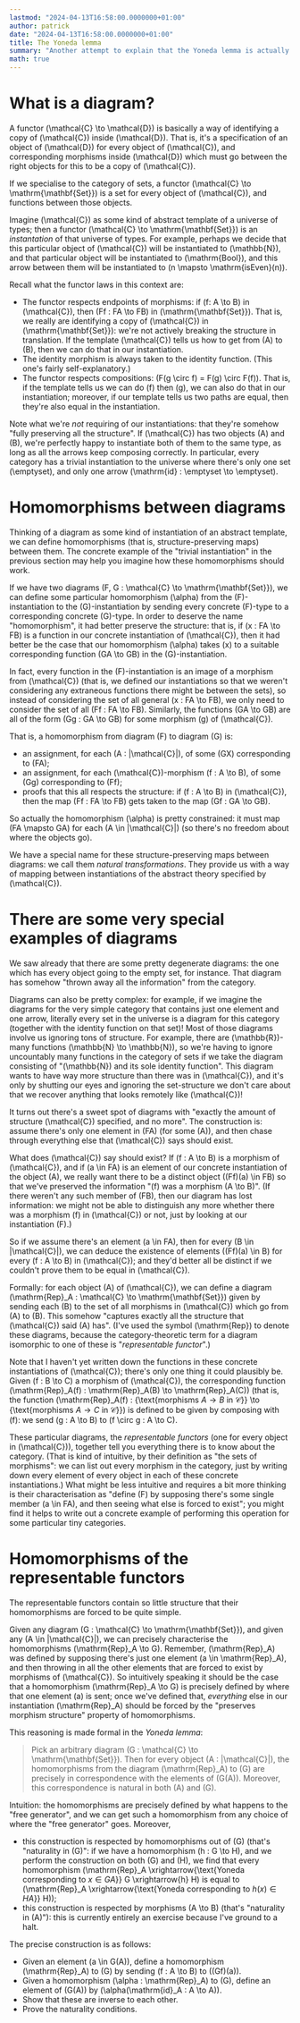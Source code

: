 ```yaml
---
lastmod: "2024-04-13T16:58:00.0000000+01:00"
author: patrick
date: "2024-04-13T16:58:00.0000000+01:00"
title: The Yoneda lemma
summary: "Another attempt to explain that the Yoneda lemma is actually intuitive."
math: true
---
```


# What is a diagram?

A functor \(\mathcal{C} \to \mathcal{D}\) is basically a way of identifying a copy of \(\mathcal{C}\) inside \(\mathcal{D}\).
That is, it's a specification of an object of \(\mathcal{D}\) for every object of \(\mathcal{C}\), and corresponding morphisms inside \(\mathcal{D}\) which must go between the right objects for this to be a copy of \(\mathcal{C}\).

If we specialise to the category of sets, a functor \(\mathcal{C} \to \mathrm{\mathbf{Set}}\) is a set for every object of \(\mathcal{C}\), and functions between those objects.

Imagine \(\mathcal{C}\) as some kind of abstract template of a universe of types; then a functor \(\mathcal{C} \to \mathrm{\mathbf{Set}}\) is an *instantation* of that universe of types.
For example, perhaps we decide that this particular object of \(\mathcal{C}\) will be instantiated to \(\mathbb{N}\), and that particular object will be instantiated to \(\mathrm{Bool}\), and this arrow between them will be instantiated to \(n \mapsto \mathrm{isEven}(n)\).

Recall what the functor laws in this context are:

* The functor respects endpoints of morphisms: if \(f: A \to B\) in \(\mathcal{C}\), then \(Ff : FA \to FB\) in \(\mathrm{\mathbf{Set}}\). That is, we really are identifying a copy of \(\mathcal{C}\) in \(\mathrm{\mathbf{Set}}\): we're not actively breaking the structure in translation. If the template \(\mathcal{C}\) tells us how to get from \(A\) to \(B\), then we can do that in our instantiation.
* The identity morphism is always taken to the identity function. (This one's fairly self-explanatory.)
* The functor respects compositions: \(F(g \circ f) = F(g) \circ F(f)\). That is, if the template tells us we can do \(f\) then \(g\), we can also do that in our instantiation; moreover, if our template tells us two paths are equal, then they're also equal in the instantiation.

Note what we're *not* requiring of our instantiations: that they're somehow "fully preserving all the structure".
If \(\mathcal{C}\) has two objects \(A\) and \(B\), we're perfectly happy to instantiate both of them to the same type, as long as all the arrows keep composing correctly.
In particular, every category has a trivial instantiation to the universe where there's only one set \(\emptyset\), and only one arrow \(\mathrm{id} : \emptyset \to \emptyset\).

# Homomorphisms between diagrams

Thinking of a diagram as some kind of instantiation of an abstract template, we can define homomorphisms (that is, structure-preserving maps) between them.
The concrete example of the "trivial instantiation" in the previous section may help you imagine how these homomorphisms should work.

If we have two diagrams \(F, G : \mathcal{C} \to \mathrm{\mathbf{Set}}\), we can define some particular homomorphism \(\alpha\) from the \(F\)-instantiation to the \(G\)-instantiation by sending every concrete \(F\)-type to a corresponding concrete \(G\)-type.
In order to deserve the name "homomorphism", it had better preserve the structure: that is, if \(x : FA \to FB\) is a function in our concrete instantiation of \(\mathcal{C}\), then it had better be the case that our homomorphism \(\alpha\) takes \(x\) to a suitable corresponding function \(GA \to GB\) in the \(G\)-instantiation.

In fact, every function in the \(F\)-instantiation is an image of a morphism from \(\mathcal{C}\) (that is, we defined our instantiations so that we weren't considering any extraneous functions there might be between the sets), so instead of considering the set of all general \(x : FA \to FB\), we only need to consider the set of all \(Ff : FA \to FB\).
Similarly, the functions \(GA \to GB\) are all of the form \(Gg : GA \to GB\) for some morphism \(g\) of \(\mathcal{C}\).

That is, a homomorphism from diagram \(F\) to diagram \(G\) is:

* an assignment, for each \(A : |\mathcal{C}|\), of some \(GX\) corresponding to \(FA\);
* an assignment, for each \(\mathcal{C}\)-morphism \(f : A \to B\), of some \(Gg\) corresponding to \(Ff\);
* proofs that this all respects the structure: if \(f : A \to B\) in \(\mathcal{C}\), then the map \(Ff : FA \to FB\) gets taken to the map \(Gf : GA \to GB\).

So actually the homomorphism \(\alpha\) is pretty constrained: it must map \(FA \mapsto GA\) for each \(A \in |\mathcal{C}|\) (so there's no freedom about where the objects go).

We have a special name for these structure-preserving maps between diagrams: we call them *natural transformations*.
They provide us with a way of mapping between instantiations of the abstract theory specified by \(\mathcal{C}\).

# There are some very special examples of diagrams

We saw already that there are some pretty degenerate diagrams: the one which has every object going to the empty set, for instance.
That diagram has somehow "thrown away all the information" from the category.

Diagrams can also be pretty complex: for example, if we imagine the diagrams for the very simple category that contains just one element and one arrow, literally every set in the universe is a diagram for this category (together with the identity function on that set)!
Most of those diagrams involve us ignoring tons of structure.
For example, there are \(\mathbb{R}\)-many functions \(\mathbb{N} \to \mathbb{N}\), so we're having to ignore uncountably many functions in the category of sets if we take the diagram consisting of "\(\mathbb{N}\) and its sole identity function".
This diagram wants to have way more structure than there was in \(\mathcal{C}\), and it's only by shutting our eyes and ignoring the set-structure we don't care about that we recover anything that looks remotely like \(\mathcal{C}\)!

It turns out there's a sweet spot of diagrams with "exactly the amount of structure \(\mathcal{C}\) specified, and no more".
The construction is: assume there's only one element in \(FA\) (for some \(A\)), and then chase through everything else that \(\mathcal{C}\) says should exist.

What does \(\mathcal{C}\) say should exist?
If \(f : A \to B\) is a morphism of \(\mathcal{C}\), and if \(a \in FA\) is an element of our concrete instantiation of the object \(A\), we really want there to be a distinct object \((Ff)(a) \in FB\) so that we've preserved the information "\(f\) was a morphism \(A \to B\)".
(If there weren't any such member of \(FB\), then our diagram has lost information: we might not be able to distinguish any more whether there was a morphism \(f\) in \(\mathcal{C}\) or not, just by looking at our instantiation \(F\).)

So if we assume there's an element \(a \in FA\), then for every \(B \in |\mathcal{C}|\), we can deduce the existence of elements \((Ff)(a) \in B\) for every \(f : A \to B\) in \(\mathcal{C}\); and they'd better all be distinct if we couldn't prove them to be equal in \(\mathcal{C}\).

Formally: for each object \(A\) of \(\mathcal{C}\), we can define a diagram \(\mathrm{Rep}_A : \mathcal{C} \to \mathrm{\mathbf{Set}}\) given by sending each \(B\) to the set of all morphisms in \(\mathcal{C}\) which go from \(A\) to \(B\).
This somehow "captures exactly all the structure that \(\mathcal{C}\) said \(A\) has".
(I've used the symbol \(\mathrm{Rep}\) to denote these diagrams, because the category-theoretic term for a diagram isomorphic to one of these is "*representable functor*".)

Note that I haven't yet written down the functions in these concrete instantiations of \(\mathcal{C}\); there's only one thing it could plausibly be.
Given \(f : B \to C\) a morphism of \(\mathcal{C}\), the corresponding function \(\mathrm{Rep}_A(f) : \mathrm{Rep}_A(B) \to \mathrm{Rep}_A(C)\) (that is, the function \(\mathrm{Rep}_A(f) : \{\text{morphisms $A \to B$ in $\mathcal{C}$}\} \to \{\text{morphisms $A \to C$ in $\mathcal{C}$}\}) is defined to be given by composing with \(f\): we send \(g : A \to B\) to \(f \circ g : A \to C\).

These particular diagrams, the *representable functors* (one for every object in \(\mathcal{C}\)), together tell you everything there is to know about the category.
(That is kind of intuitive, by their definition as "the sets of morphisms": we can list out every morphism in the category, just by writing down every element of every object in each of these concrete instantiations.)
What might be less intuitive and requires a bit more thinking is their characterisation as "define \(F\) by supposing there's some single member \(a \in FA\), and then seeing what else is forced to exist"; you might find it helps to write out a concrete example of performing this operation for some particular tiny categories.

# Homomorphisms of the representable functors

The representable functors contain so little structure that their homomorphisms are forced to be quite simple.

Given any diagram \(G : \mathcal{C} \to \mathrm{\mathbf{Set}}\), and given any \(A \in |\mathcal{C}|\), we can precisely characterise the homomorphisms \(\mathrm{Rep}_A \to G\).
Remember, \(\mathrm{Rep}_A\) was defined by supposing there's just one element \(a \in \mathrm{Rep}_A\), and then throwing in all the other elements that are forced to exist by morphisms of \(\mathcal{C}\).
So intuitively speaking it should be the case that a homomorphism \(\mathrm{Rep}_A \to G\) is precisely defined by where that one element \(a\) is sent; once we've defined that, *everything* else in our instantiation \(\mathrm{Rep}_A\) should be forced by the "preserves morphism structure" property of homomorphisms.

This reasoning is made formal in the *Yoneda lemma*:

> Pick an arbitrary diagram \(G : \mathcal{C} \to \mathrm{\mathbf{Set}}\). Then for every object \(A : |\mathcal{C}|\), the homomorphisms from the diagram \(\mathrm{Rep}_A\) to \(G\) are precisely in correspondence with the elements of \(G(A)\). Moreover, this correspondence is natural in both \(A\) and \(G\).

Intuition: the homomorphisms are precisely defined by what happens to the "free generator", and we can get such a homomorphism from any choice of where the "free generator" goes.
Moreover,
* this construction is respected by homomorphisms out of \(G\) (that's "naturality in \(G\)": if we have a homomorphism \(h : G \to H\), and we perform the construction on both \(G\) and \(H\), we find that every homomorphism \(\mathrm{Rep}_A \xrightarrow{\text{Yoneda corresponding to $x \in GA$}} G \xrightarrow{h} H\) is equal to \(\mathrm{Rep}_A \xrightarrow{\text{Yoneda corresponding to $h(x) \in HA$}} H\));
* this construction is respected by morphisms \(A \to B\) (that's "naturality in \(A\)"): this is currently entirely an exercise because I've ground to a halt.

The precise construction is as follows:

* Given an element \(a \in G(A)\), define a homomorphism \(\mathrm{Rep}_A\) to \(G\) by sending \(f : A \to B\) to \((Gf)(a)\).
* Given a homomorphism \(\alpha : \mathrm{Rep}_A\) to \(G\), define an element of \(G(A)\) by \(\alpha(\mathrm{id}_A : A \to A)\).
* Show that these are inverse to each other.
* Prove the naturality conditions.
